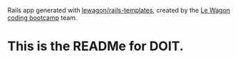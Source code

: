 Rails app generated with [lewagon/rails-templates](https://github.com/lewagon/rails-templates), created by the [Le Wagon coding bootcamp](https://www.lewagon.com) team.

# This is the READMe for DOIT.
